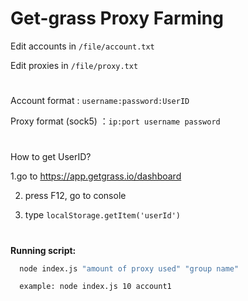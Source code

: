 # Get-grass Proxy Farming


Edit accounts in `/file/account.txt`

Edit proxies in `/file/proxy.txt`
#
Account format          : `username:password:UserID`

Proxy format (sock5)    ：`ip:port username password`
#
How to get UserID?

1.go to https://app.getgrass.io/dashboard

2. press F12, go to console
   
3. type `localStorage.getItem('userId')`
#

**Running script:**

```bash
  node index.js "amount of proxy used" "group name"
```
```bash
  example: node index.js 10 account1
```


